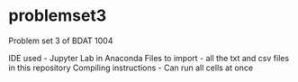 # problemset3
Problem set 3 of BDAT 1004

IDE used - Jupyter Lab in Anaconda
Files to import - all the txt and csv files in this repository
Compiling instructions - Can run all cells at once
